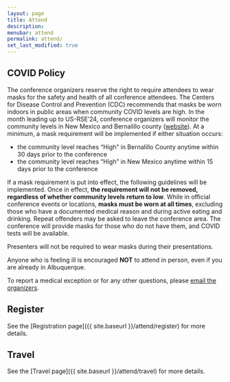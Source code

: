 ```yaml
---
layout: page
title: Attend
description: 
menubar: attend
permalink: attend/
set_last_modified: true
---
```


## COVID Policy

The conference organizers reserve the right to require attendees to wear masks
for the safety and health of all conference attendees. The Centers for Disease
Control and Prevention (CDC) recommends that masks be worn indoors in public
areas when community COVID levels are high. In the month leading up to US-RSE’24,
conference organizers will monitor the community levels in New Mexico and
Bernalillo county ([website](https://covidactnow.org/us/new_mexico-nm/?s=48783624)).
At a minimum, a mask requirement will be implemented if either situation occurs:

- the community level reaches “High” in Bernalillo County anytime within 30 days prior to the conference
- the community level reaches “High” in New Mexico anytime within 15 days prior to the conference

If a mask requirement is put into effect, the following guidelines will be implemented.
Once in effect, **the requirement will not be removed, regardless of whether community
levels return to low**. While in official conference events or locations, **masks must
be worn at all times**, excluding those who have a documented medical reason and
during active eating and drinking. Repeat offenders may be asked to leave the
conference area. The conference will provide masks for those who do not have
them, and COVID tests will be available.

Presenters will not be required to wear masks during their presentations.

Anyone who is feeling ill is encouraged **NOT** to attend in person, even if you
are already in Albuquerque.

To report a medical exception or for any other questions,
please [email the organizers](mailto:usrse24-conference@us-rse.org).

## Register

See the [Registration page]({{ site.baseurl }}/attend/register) for more details.

## Travel

See the [Travel page]({{ site.baseurl }}/attend/travel) for more details.

